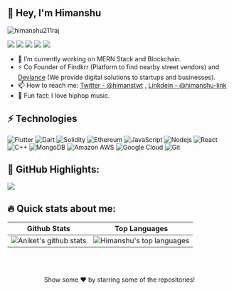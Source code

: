 ## 👋 Hey, I'm Himanshu 

<p align="left"> <img src="https://komarev.com/ghpvc/?username=himanshu211raj&label=Views&color=red" alt="himanshu211raj" /> </p>

<a  href="https://www.himanshuraj.in/"><img src="https://img.shields.io/badge/himanshuraj.in-161B22.svg?&style=for-the-badge&logo=safari&logoColor=white"></a>
<a href="mailto: himanshu211raj@gmail.com"><img src="https://img.shields.io/badge/-himanshu211raj%40gmail.com-C5221E?&style=for-the-badge&logo=Gmail&logoColor=white" ></a> <a href="https://www.linkedin.com/in/himanshu-link/"><img src="https://img.shields.io/badge/himanshu-link-%230077B5.svg?&style=for-the-badge&logo=linkedin&logoColor=white" ></a> <a href="https://github.com/himanshu211raj"><img src="https://img.shields.io/badge/himanshu211raj-white.svg?&style=for-the-badge&logo=github&logoColor=black" ></a> <a href="https://twitter.com/himanstwt"><img src="https://img.shields.io/badge/himanstwt-blue.svg?&style=for-the-badge&logo=twitter&logoColor=white" ></a> 

- 🔭 I’m currently working on MERN Stack and Blockchain.
- ⚡ Co Founder of Findkrr (Platform to find nearby street vendors) and [Devlance](https://devlance.in) (We provide digital solutions to startups and businesses).
- 📫 How to reach me: [Twitter - @himanstwt](https://twitter.com/himanstwt) , [Linkdein - @himanshu-link](https://www.linkedin.com/in/himanshu-link/)
- 👋  Fun fact: I love hiphop music.


## ⚡ Technologies

![Flutter](https://img.shields.io/badge/-Flutter-blue?style=flat-square&logo=flutter)
![Dart](https://img.shields.io/badge/-Dart-red?style=flat-square&logo=dart)
![Solidity](https://img.shields.io/badge/-solidity-E34A86?style=flat-square&logo=solidity)
![Ethereum](https://img.shields.io/badge/-ethereum-green?style=flat-square&logo=ethereum)
![JavaScript](https://img.shields.io/badge/-JavaScript-black?style=flat-square&logo=javascript)
![Nodejs](https://img.shields.io/badge/-Nodejs-pink?style=flat-square&logo=Node.js)
![React](https://img.shields.io/badge/-React-black?style=flat-square&logo=react)
![C++](https://img.shields.io/badge/-C++-00599C?style=flat-square&logo=c)
![MongoDB](https://img.shields.io/badge/-MongoDB-black?style=flat-square&logo=mongodb)
![Amazon AWS](https://img.shields.io/badge/Amazon%20AWS-232F3E?style=flat-square&logo=amazon-aws)
![Google Cloud](https://img.shields.io/badge/Google%20Cloud-black?style=flat-square&logo=google-cloud)
![Git](https://img.shields.io/badge/-Git-black?style=flat-square&logo=git)


## 🌼 GitHub Highlights:
<a href="">
  <img align="center" src="http://github-readme-streak-stats.herokuapp.com?user=himanshu211raj&theme=gruvbox_duo"/>
</a>


## 🔥 Quick stats about me:

| Github Stats | Top Languages |
| --- | --- |
| ![Aniket's github stats](https://github-readme-stats.vercel.app/api?username=himanshu211raj&show_icons=true&title_color=f6c32c&icon_color=f6c32c&text_color=9f9f9f&bg_color=151515&count_private=true) | ![Himanshu's top languages](https://github-readme-stats.vercel.app/api/top-langs/?username=himanshu211raj&show_icons=true&title_color=f6c32c&icon_color=f6c32c&text_color=9f9f9f&bg_color=151515&count_private=true&layout=compact) |

<br></br>
<p align="center">
Show some ❤️ by starring some of the repositories!
</p>
